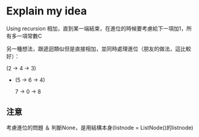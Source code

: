 # Explain my idea

Using recursion 相加，直到某一端結束，在進位的時候要考慮給下一項加1，所有多一項常數C

另一種想法，跟遞迴類似但是直接相加，並同時處理進位（朋友的做法，這比較好）：

  (2 -> 4 -> 3)       
 
+ (5 -> 6 -> 4)     

   7 -> 0 -> 8

## 注意
考慮進位的問題 ＆ 判斷None，是用結構本身(listnode = ListNode()的listnode)

